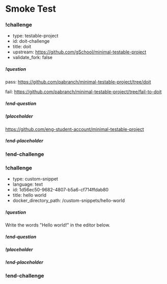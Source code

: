 # Smoke Test

### !challenge

* type: testable-project
* id: doit-challenge
* title: doit
* upstream: https://github.com/gSchool/minimal-testable-project
* validate_fork: false

##### !question

pass: https://github.com/pabranch/minimal-testable-project/tree/doit

fail: https://github.com/pabranch/minimal-testable-project/tree/fail-to-doit
 

##### !end-question

##### !placeholder

https://github.com/eng-student-account/minimal-testable-project

##### !end-placeholder

### !end-challenge


### !challenge
* type: custom-snippet
* language: text
* id: 1d56ec50-9682-4807-b5a6-cf714ffdab80
* title: hello world
* docker_directory_path: /custom-snippets/hello-world
<!-- * points: [1] (optional, the number of points for scoring as a checkpoint) -->
<!-- * topics: [python, pandas] (optional the topics for analyzing points) -->

##### !question

Write the words "Hello world!" in the editor below.

##### !end-question

##### !placeholder

##### !end-placeholder

<!-- other optional sections -->
<!-- !hint - !end-hint (markdown, users can see after a failed attempt) -->
<!-- !rubric - !end-rubric (markdown, instructors can see while scoring a checkpoint) -->
<!-- !explanation - !end-explanation (markdown, students can see after answering correctly) -->

### !end-challenge
